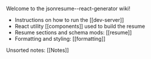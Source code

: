 Welcome to the jsonresume--react-generator wiki!

- Instructions on how to run the [[dev-server]]
- React utility [[components]] used to build the resume
- Resume sections and schema mods: [[resume]]
- Formatting and styling: [[formatting]]

Unsorted notes: [[Notes]]
